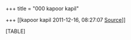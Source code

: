 +++
title = "000 kapoor kapil"

+++
[[kapoor kapil	2011-12-16, 08:27:07 [Source](https://groups.google.com/g/bvparishat/c/dYae7uVrrSY)]]



[TABLE]

